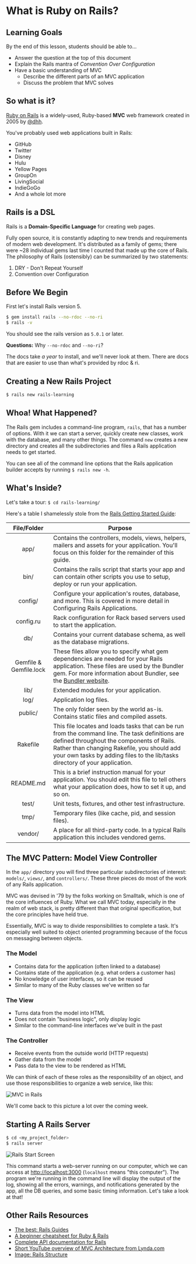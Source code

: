 # What is Ruby on Rails?
## Learning Goals

By the end of this lesson, students should be able to...

- Answer the question at the top of this document
- Explain the Rails mantra of _Convention Over Configuration_
- Have a basic understanding of MVC
  - Describe the different parts of an MVC application
  - Discuss the problem that MVC solves

## So what is it?
[Ruby on Rails](http://rubyonrails.org/) is a widely-used, Ruby-based __MVC__ web framework created in 2005 by [@dhh](https://twitter.com/dhh).

You've probably used web applications built in Rails:

- GitHub
- Twitter
- Disney
- Hulu
- Yellow Pages
- GroupOn
- LivingSocial
- IndieGoGo
- And a whole lot more

## Rails is a DSL
Rails is a __Domain-Specific Language__ for creating web pages.

Fully open source, it is constantly adapting to new trends and requirements of modern web development. It's distributed as a family of gems; there were ~28 individual gems last time I counted that made up the core of Rails. The philosophy of Rails (ostensibly) can be summarized by two statements:

1. DRY - Don't Repeat Yourself
1. Convention over Configuration

## Before We Begin

First let's install Rails version 5.

```bash
$ gem install rails --no-rdoc --no-ri
$ rails -v
```

You should see the rails version as `5.0.1` or later.

__Questions:__ Why `--no-rdoc` and `--no-ri`?

The docs take _a year_ to install, and we'll never look at them. There are docs that are easier to use than what's provided by rdoc & ri.

## Creating a New Rails Project
```bash
$ rails new rails-learning
```

## Whoa! What Happened?
The Rails gem includes a command-line program, `rails`, that has a number of options. With it we can start a server, quickly create new classes, work with the database, and many other things. The command `new` creates a new directory and creates all the subdirectories and files a Rails application needs to get started.

You can see all of the command line options that the Rails application builder accepts by running `$ rails new -h`.

## What's Inside?
Let's take a tour: `$ cd rails-learning/`

Here's a table I shamelessly stole from the [Rails Getting Started Guide](http://guides.rubyonrails.org/getting_started.html):

|File/Folder|Purpose|
|:---:|-------------|
| app/        | Contains the controllers, models, views, helpers, mailers and assets for your application. You'll focus on this folder for the remainder of this guide. |
| bin/        | Contains the rails script that starts your app and can contain other scripts you use to setup, deploy or run your application. |
| config/     | Configure your application's routes, database, and more. This is covered in more detail in Configuring Rails Applications. |
| config.ru   | Rack configuration for Rack based servers used to start the application. |
| db/         | Contains your current database schema, as well as the database migrations. |
| Gemfile & Gemfile.lock | These files allow you to specify what gem dependencies are needed for your Rails application. These files are used by the Bundler gem. For more information about Bundler, see the [Bundler website](http://bundler.io/). |
| lib/        | Extended modules for your application. |
| log/        | Application log files. |
| public/     | The only folder seen by the world as-is. Contains static files and compiled assets. |
| Rakefile    | This file locates and loads tasks that can be run from the command line. The task definitions are defined throughout the components of Rails. Rather than changing Rakefile, you should add your own tasks by adding files to the lib/tasks directory of your application. |
| README.md | This is a brief instruction manual for your application. You should edit this file to tell others what your application does, how to set it up, and so on. |
| test/       | Unit tests, fixtures, and other test infrastructure. |
| tmp/        | Temporary files (like cache, pid, and session files). |
| vendor/     | A place for all third-party code. In a typical Rails application this includes vendored gems. |

## The MVC Pattern: Model View Controller

In the `app/` directory you will find three particular subdirectories of interest: `models/`, `views/`, and `controllers/`. These three pieces do most of the work of any Rails application.

MVC was devised in '79 by the folks working on Smalltalk, which is one of the core influences of Ruby. What we call MVC today, especially in the realm of web stack, is pretty different than that original specification, but the core principles have held true.

Essentially, MVC is way to divide responsibilities to complete a task. It's especially well suited to object oriented programming because of the focus on messaging between objects.

### The Model
- Contains data for the application (often linked to a database)
- Contains state of the application (e.g. what orders a customer has)
- No knowledge of user interfaces, so it can be reused
- Similar to many of the Ruby classes we've written so far

### The View
- Turns data from the model into HTML
- Does not contain "business logic", only display logic
- Similar to the command-line interfaces we've built in the past

### The Controller
- Receive events from the outside world (HTTP requests)
- Gather data from the model
- Pass data to the view to be rendered as HTML

We can think of each of these roles as the responsibility of an object, and use those responsibilities to organize a web service, like this:

![MVC in Rails](images/railsmvc.png)

We'll come back to this picture a lot over the coming week.

## Starting A Rails Server

```bash
$ cd <my_project_folder>
$ rails server
```

![Rails Start Screen](images/rails5-start.jpeg)

This command starts a web-server running on our computer, which we can access at [http://localhost:3000](http://localhost:3000) (`localhost` means "this computer"). The program we're running in the command line will display the output of the log, showing all the errors, warnings, and notifications generated by the app, all the DB queries, and some basic timing information. Let's take a look at that!

## Other Rails Resources
- [The best: Rails Guides](http://guides.rubyonrails.org/)
- [A beginner cheatsheet for Ruby & Rails](http://www.pragtob.info/rails-beginner-cheatsheet/)
- [Complete API documentation for Rails](http://apidock.com/rails)
- [Short YouTube overview of MVC Architecture from Lynda.com](https://www.youtube.com/watch?v=3mQjtk2YDkM)
- [Image: Rails Structure](http://docs.railsbridge.org/job-board/img/request-cycle.jpg)
